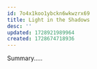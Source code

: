 ```yaml
---
id: 7o4x1koo1ybckn6wkwzrx69
title: Light in the Shadows
desc: ''
updated: 1728921989964
created: 1728674718936
---
```

Summary.....
